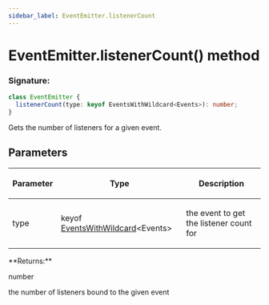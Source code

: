 ```yaml
---
sidebar_label: EventEmitter.listenerCount
---
```


# EventEmitter.listenerCount() method

### Signature:

```typescript
class EventEmitter {
  listenerCount(type: keyof EventsWithWildcard<Events>): number;
}
```

Gets the number of listeners for a given event.

## Parameters

<table><thead><tr><th>

Parameter

</th><th>

Type

</th><th>

Description

</th></tr></thead>
<tbody><tr><td>

type

</td><td>

keyof [EventsWithWildcard](./puppeteer.eventswithwildcard.md)&lt;Events&gt;

</td><td>

the event to get the listener count for

</td></tr>
</tbody></table>
**Returns:**

number

the number of listeners bound to the given event
